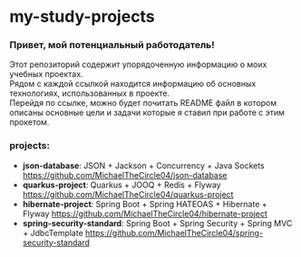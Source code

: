 # my-study-projects

### Привет, мой потенциальный работодатель!  

Этот репозиторий содержит упорядоченную информацию о моих учебных проектах.   
Рядом с каждой ссылкой находится информацию об основных технологиях, использованных в проекте.   
Перейдя по ссылке, можно будет почитать README файл в котором описаны основные цели и задачи которые я ставил при работе с этим прокетом.

### projects:

- **json-database**: JSON + Jackson + Concurrency + Java Sockets https://github.com/MichaelTheCircle04/json-database
- **quarkus-project**: Quarkus + JOOQ + Redis + Flyway https://github.com/MichaelTheCircle04/quarkus-project
- **hibernate-project**: Spring Boot + Spring HATEOAS + Hibernate + Flyway https://github.com/MichaelTheCircle04/hibernate-project
- **spring-security-standard**: Spring Boot + Spring Security + Spring MVC + JdbcTemplate https://github.com/MichaelTheCircle04/spring-security-standard

